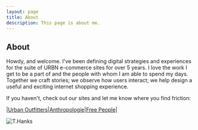 ```yaml
---
layout: page
title: About
description: This page is about me.
---
```

## About
Howdy, and welcome. I've been defining digital strategies and experiences for the suite of URBN e-commerce sites for over 5 years. I love the work I get to be a part of and the people with whom I am able to spend my days. Together we craft stories; we observe how users interact; we help design a useful and exciting internet shopping experience. 

If you haven't, check out our sites and let me know where you find friction:

|[Urban Outfitters](www.urbanoutfitters.com)|[Anthropologie](www.anthropologie.com)|[Free People](www.freepeople.com)|

![T.Hanks](coianac.github.io/img/thanks.gif)
